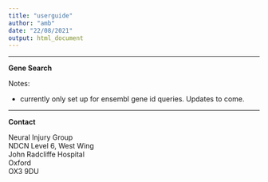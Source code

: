 ```yaml
---
title: "userguide"
author: "amb"
date: "22/08/2021"
output: html_document
---
```



---

**Gene Search**

Notes: 
* currently only set up for ensembl gene id queries. Updates to come. 

---

**Contact**

Neural Injury Group  
NDCN Level 6, West Wing  
John Radcliffe Hospital  
Oxford   
OX3 9DU  


